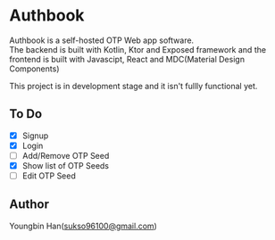 # Authbook



Authbook is a self-hosted OTP Web app software.  
The backend is built with Kotlin, Ktor and Exposed framework and the frontend is built with Javascipt, React and MDC(Material Design Components)

This project is in development stage and it isn't fullly functional yet.

## To Do
- [x] Signup
- [x] Login
- [ ] Add/Remove OTP Seed
- [x] Show list of OTP Seeds
- [ ] Edit OTP Seed
 
## Author
Youngbin Han(sukso96100@gmail.com)
